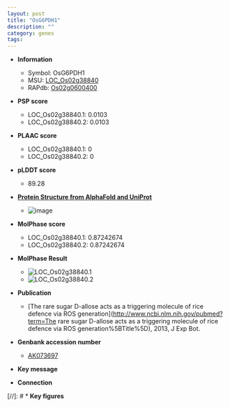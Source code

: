 ```yaml
---
layout: post
title: "OsG6PDH1"
description: ""
category: genes
tags: 
---
```


* **Information**  
    + Symbol: OsG6PDH1  
    + MSU: [LOC_Os02g38840](http://rice.plantbiology.msu.edu/cgi-bin/ORF_infopage.cgi?orf=LOC_Os02g38840)  
    + RAPdb: [Os02g0600400](http://rapdb.dna.affrc.go.jp/viewer/gbrowse_details/irgsp1?name=Os02g0600400)  

* **PSP score**  
    + LOC_Os02g38840.1: 0.0103 
    + LOC_Os02g38840.2: 0.0103 

* **PLAAC score**  
    + LOC_Os02g38840.1: 0 
    + LOC_Os02g38840.2: 0 

* **pLDDT score**
    + 89.28

* **[Protein Structure from AlphaFold and UniProt](https://www.uniprot.org/uniprotkb/Q0DZS9/entry#structure)**
    + ![image](https://ricepsp.github.io/images/Q0/AF-Q0DZS9-F1.png)

* **MolPhase score**
    + LOC_Os02g38840.1: 0.87242674
    + LOC_Os02g38840.2: 0.87242674

* **MolPhase Result**
    + ![LOC_Os02g38840.1](https://304243504.github.io/Pictures/LOC_Os02g/LOC_Os02g38840.1.png)
    + ![LOC_Os02g38840.2](https://304243504.github.io/Pictures/LOC_Os02g/LOC_Os02g38840.2.png)

* **Publication**  
    + [The rare sugar D-allose acts as a triggering molecule of rice defence via ROS generation](http://www.ncbi.nlm.nih.gov/pubmed?term=The rare sugar D-allose acts as a triggering molecule of rice defence via ROS generation%5BTitle%5D), 2013, J Exp Bot.

* **Genbank accession number**  
    + [AK073697](http://www.ncbi.nlm.nih.gov/nuccore/AK073697)

* **Key message**  

* **Connection**  

[//]: # * **Key figures**  


